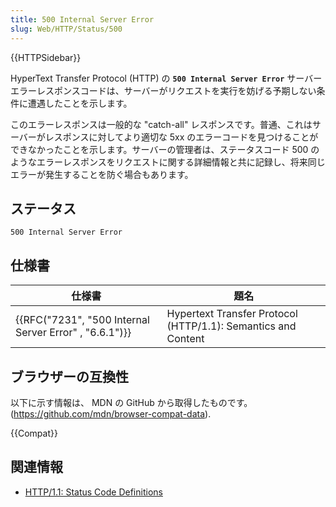 ```yaml
---
title: 500 Internal Server Error
slug: Web/HTTP/Status/500
---
```


{{HTTPSidebar}}

HyperText Transfer Protocol (HTTP) の **`500 Internal Server Error`** サーバーエラーレスポンスコードは、サーバーがリクエストを実行を妨げる予期しない条件に遭遇したことを示します。

このエラーレスポンスは一般的な "catch-all" レスポンスです。普通、これはサーバーがレスポンスに対してより適切な 5xx のエラーコードを見つけることができなかったことを示します。サーバーの管理者は、ステータスコード 500 のようなエラーレスポンスをリクエストに関する詳細情報と共に記録し、将来同じエラーが発生することを防ぐ場合もあります。

## ステータス

```
500 Internal Server Error
```

## 仕様書

| 仕様書                                                 | 題名                                                          |
| ------------------------------------------------------ | ------------------------------------------------------------- |
| {{RFC("7231", "500 Internal Server Error" , "6.6.1")}} | Hypertext Transfer Protocol (HTTP/1.1): Semantics and Content |

## ブラウザーの互換性

以下に示す情報は、 MDN の GitHub から取得したものです。 (<https://github.com/mdn/browser-compat-data>).

{{Compat}}

## 関連情報

- [HTTP/1.1: Status Code Definitions](https://www.w3.org/Protocols/rfc2616/rfc2616-sec10.html)
